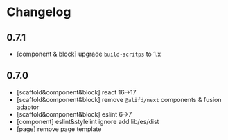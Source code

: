 # Changelog


## 0.7.1

- [component & block] upgrade `build-scritps` to 1.x


## 0.7.0

- [scaffold&component&block] react 16->17
- [scaffold&component&block] remove `@alifd/next` components & fusion adaptor
- [scaffold&component&block] eslint 6->7
- [component] eslint&stylelint ignore add lib/es/dist
- [page] remove page template
